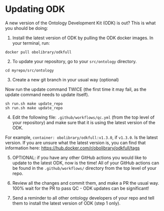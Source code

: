 # Updating ODK

A new version of the Ontology Development Kit (ODK) is out? This is what you should be doing:

1. Install the latest version of ODK by pulling the ODK docker images. In your terminal, run:

```
docker pull obolibrary/odkfull
```

2. To update your repository, go to your `src/ontology` directory.

```
cd myrepo/src/ontology
```

3. Create a new git branch in your usual way (optional)

Now run the update command TWICE (the first time it may fail, as the update command needs to update itself).

```
sh run.sh make update_repo
sh run.sh make update_repo
```

4. Edit the following file: `.github/workflows/qc.yml` (from the top level of your repository) and make sure that it is using the latest version of the ODK.

For example, `container: obolibrary/odkfull:v1.3.0`, if `v1.3.0`. Is the latest version. If you are unsure what the latest version is, you can find that information here: https://hub.docker.com/r/obolibrary/odkfull/tags

5. OPTIONAL: if you have any other GitHub actions you would like to update to the latest ODK, now is the time! All of your GitHub actions can be found in the `.github/workflows/` directory from the top level of your repo.

6. Review all the changes and commit them, and make a PR the usual way. 100% wait for the PR to pass QC - ODK updates can be significant!

7. Send a reminder to all other ontology developers of your repo and tell them to install the latest version of ODK (step 1 only).
